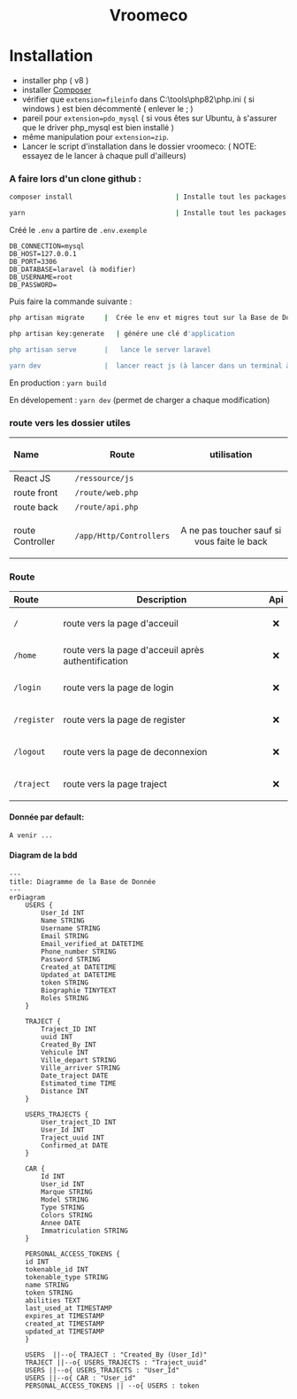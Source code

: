 # <p align="center" >Vroomeco</p>

# Installation

- installer php ( v8 )
- installer [Composer](https://getcomposer.org/)
- vérifier que `extension=fileinfo` dans C:\tools\php82\php.ini ( si windows ) est bien décommenté ( enlever le ; )
- pareil pour `extension=pdo_mysql` ( si vous êtes sur Ubuntu, à s'assurer que le driver php_mysql est bien installé )
- même manipulation pour `extension=zip`.
- Lancer le script d'installation dans le dossier vroomeco:
( NOTE: essayez de le lancer à chaque pull d'ailleurs)

### A faire lors d'un clone github : 
```bash
composer install                          | Installe tout les packages laravel 

yarn                                      | Installe tout les packages nodes 
```
Créé le ```.env```  a partire de ```.env.exemple``` 


```
DB_CONNECTION=mysql
DB_HOST=127.0.0.1
DB_PORT=3306
DB_DATABASE=laravel (à modifier)
DB_USERNAME=root
DB_PASSWORD=
```
Puis faire la commande suivante : 
```bash
php artisan migrate     |  Crée le env et migres tout sur la Base de Donner 

php artisan key:generate   | génére une clé d'application 

php artisan serve       |   lance le server laravel 

yarn dev                |  lancer react js (à lancer dans un terminal à part)
```
En production : ```yarn build``` 

En dévelopement : ```yarn dev``` (permet de charger a chaque modification)


### route vers les dossier utiles

Name | Route | <p align="center">utilisation</p>
:----------------|------------- |-------------:
 React JS | `/ressource/js` | <p align="center"></p>
 route front | `/route/web.php` | <p align="center"></p>
 route back | `/route/api.php` | <p align="center"></p>
 route Controller | `/app/Http/Controllers` | <p align="center"> A ne pas toucher sauf si vous faite le back</p>


### Route 

| Route | Description | Api
:---------------- |-------------| -------------:
  `/`| route vers la page d'acceuil     |<p align="center" >❌</p>
  `/home`| route vers la page d'acceuil après authentification     |<p align="center" >❌</p>
  `/login`| route vers la page de login     | <p align="center" >❌</p>
  `/register`| route vers la page de register | <p align="center">❌</p>
  `/logout`| route vers la page de deconnexion     |<p align="center" >❌</p>
  `/traject`| route vers la page traject     |<p align="center" >❌</p>

#### Donnée par default: 
`A venir ...`

#### Diagram de la bdd 

```mermaid
---
title: Diagramme de la Base de Donnée 
---
erDiagram
    USERS {
        User_Id INT
        Name STRING
        Username STRING
        Email STRING
        Email_verified_at DATETIME
        Phone_number STRING
        Password STRING
        Created_at DATETIME
        Updated_at DATETIME
        token STRING
        Biographie TINYTEXT
        Roles STRING
    }

    TRAJECT {
        Traject_ID INT
        uuid INT
        Created_By INT
        Vehicule INT
        Ville_depart STRING
        Ville_arriver STRING
        Date_traject DATE
        Estimated_time TIME
        Distance INT
    }

    USERS_TRAJECTS {
        User_traject_ID INT
        User_Id INT
        Traject_uuid INT
        Confirmed_at DATE
    }

    CAR {
        Id INT
        User_id INT
        Marque STRING
        Model STRING
        Type STRING
        Colors STRING
        Annee DATE
        Immatriculation STRING
    }

    PERSONAL_ACCESS_TOKENS {
    id INT 
    tokenable_id INT
    tokenable_type STRING
    name STRING
    token STRING 
    abilities TEXT
    last_used_at TIMESTAMP
    expires_at TIMESTAMP
    created_at TIMESTAMP
    updated_at TIMESTAMP
    }

    USERS  ||--o{ TRAJECT : "Created_By (User_Id)"
    TRAJECT ||--o{ USERS_TRAJECTS : "Traject_uuid"
    USERS ||--o{ USERS_TRAJECTS : "User_Id"
    USERS ||--o{ CAR : "User_id"
    PERSONAL_ACCESS_TOKENS || --o{ USERS : token

```
